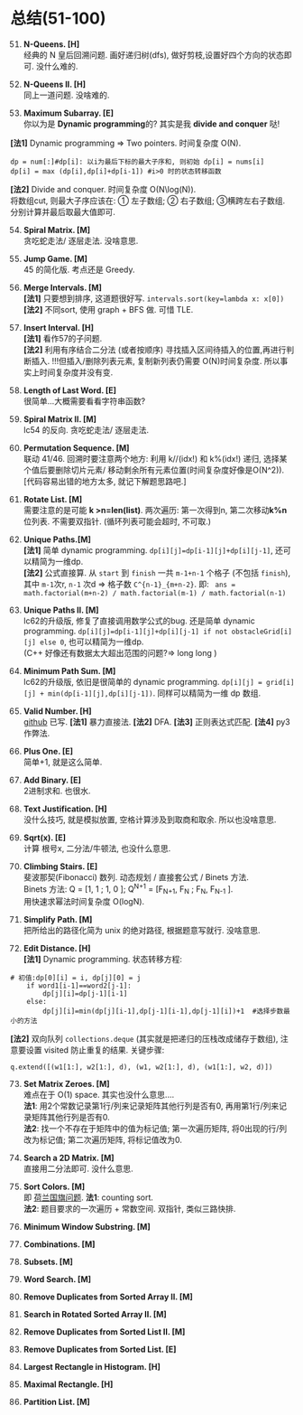 # 总结(51-100)

51. **N-Queens. [H]**   
经典的 N 皇后回溯问题. 画好递归树(dfs), 做好剪枝,设置好四个方向的状态即可. 没什么难的.    

52. **N-Queens II. [H]**    
同上一道问题. 没啥难的.   

53. **Maximum Subarray. [E]**    
你以为是 **Dynamic programming**的? 其实是我 **divide and conquer** 哒!      

  **[法1]** Dynamic programming => Two pointers. 时间复杂度 O(N).
```
dp = num[:]#dp[i]: 以i为最后下标的最大子序和, 则初始 dp[i] = nums[i]
dp[i] = max (dp[i],dp[i]+dp[i-1]) #i>0 时的状态转移函数
```
  **[法2]** Divide and conquer. 时间复杂度 O(N\log(N)).   
将数组cut, 则最大子序应该在: ① 左子数组; ② 右子数组; ③横跨左右子数组. 分别计算并最后取最大值即可.      

54. **Spiral Matrix. [M]**   
贪吃蛇走法/ 逐层走法. 没啥意思.  

55. **Jump Game. [M]**    
45 的简化版. 考点还是 Greedy.  

56. **Merge Intervals. [M]**    
 **[法1]** 只要想到排序, 这道题很好写. `intervals.sort(key=lambda x: x[0])`    
 **[法2]** 不同sort, 使用 graph + BFS 做. 可惜 TLE.

57. **Insert Interval. [H]**       
 **[法1]** 看作57的子问题.    
 **[法2]** 利用有序结合二分法 (或者按顺序) 寻找插入区间待插入的位置,再进行判断插入.
  !!!但插入/删除列表元素, 复制新列表仍需要 O(N)时间复杂度. 所以事实上时间复杂度并没有变.

58. **Length of Last Word. [E]**   
很简单...大概需要看看字符串函数?

59. **Spiral Matrix II. [M]**    
lc54 的反向. 贪吃蛇走法/ 逐层走法.

60. **Permutation Sequence. [M]**   
联动 41/46. 回溯时要注意两个地方: 利用 k//(idx!) 和 k%(idx!) 递归,
选择某个值后要删除切片元素/ 移动剩余所有元素位置(时间复杂度好像是O(N^2)). [代码容易出错的地方太多, 就记下解题思路吧.]

61. **Rotate List. [M]**    
需要注意的是可能 **k >n=len(list)**.
两次遍历: 第一次得到n, 第二次移动**k%n**位列表. 不需要双指针. (循环列表可能会超时, 不可取.)  


62. **Unique Paths.[M]**          
 **[法1]** 简单 dynamic programming. `dp[i][j]=dp[i-1][j]+dp[i][j-1]`, 还可以精简为一维dp.     
 **[法2]** 公式直接算. 从 `start` 到 `finish` 一共 `m-1+n-1` 个格子
 (不包括 `finish`), 其中 `m-1`次r, `n-1` 次d => 格子数 `C^{n-1}_{m+n-2}`.
  即:  ` ans = math.factorial(m+n-2) / math.factorial(m-1) / math.factorial(n-1)`

63. **Unique Paths II. [M]**   
lc62的升级版, 修复了直接调用数学公式的bug. 还是简单 dynamic programming. `dp[i][j]=dp[i-1][j]+dp[i][j-1] if not obstacleGrid[i][j] else 0`, 也可以精简为一维dp.    
(C++ 好像还有数据太大超出范围的问题?=> long long )

64. **Minimum Path Sum. [M]**    
lc62的升级版, 依旧是很简单的 dynamic programming. `dp[i][j] = grid[i][j] + min(dp[i-1][j],dp[i][j-1])`. 同样可以精简为一维 dp 数组.  

65. **Valid Number. [H]**  
[github](https://github.com/YawningLiu/leetcode/blob/master/65-valid-number.md) 已写.
 **[法1]** 暴力直接法.  **[法2]** DFA.
  **[法3]** 正则表达式匹配. **[法4]** py3 作弊法.  

66. **Plus One. [E]**    
 简单+1, 就是这么简单.  

67. **Add Binary. [E]**     
 2进制求和. 也很水.

68. **Text Justification. [H]**    
没什么技巧, 就是模拟放置, 空格计算涉及到取商和取余. 所以也没啥意思.

69. **Sqrt(x). [E]**    
计算 根号x, 二分法/牛顿法, 也没什么意思.

70. **Climbing Stairs. [E]**    
斐波那契(Fibonacci) 数列. 动态规划 / 直接套公式 / Binets 方法.    
  Binets 方法: Q = [1, 1 ; 1, 0 ];
  Q<Sup>N+1</Sup> = [F<Sub>N+1</Sub>, F<Sub>N</Sub> ;
  F<Sub>N</Sub>, F<Sub>N-1</Sub> ].  
  用快速求幂法时间复杂度 O(logN).     

71. **Simplify Path. [M]**    
把所给出的路径化简为 unix 的绝对路径, 根据题意写就行. 没啥意思.

72. **Edit Distance. [H]**    
 **[法1]** Dynamic programming. 状态转移方程:
 ```
 # 初值:dp[0][i] = i, dp[j][0] = j
     if word1[i-1]==word2[j-1]:
         dp[j][i]=dp[j-1][i-1]
     else:
         dp[j][i]=min(dp[j][i-1],dp[j-1][i-1],dp[j-1][i])+1  #选择步数最小的方法
 ```
 **[法2]** 双向队列 `collections.deque` (其实就是把递归的压栈改成储存于数组), 注意要设置 visited 防止重复的结果. 关键步骤:
 ```
 q.extend([(w1[1:], w2[1:], d), (w1, w2[1:], d), (w1[1:], w2, d)])
 ```

73. **Set Matrix Zeroes. [M]**     
难点在于 O(1) space. 其实也没什么意思....    
  **法1**: 用2个常数记录第1行/列来记录矩阵其他行列是否有0,
再用第1行/列来记录矩阵其他行列是否有0.    
  **法2**: 找一个不存在于矩阵中的值为标记值; 第一次遍历矩阵,
  将0出现的行/列改为标记值; 第二次遍历矩阵, 将标记值改为0.

74. **Search a 2D Matrix. [M]**    
直接用二分法即可. 没什么意思.    

75. **Sort Colors. [M]**     
  即 [荷兰国旗问题](https://www.jianshu.com/p/356604b8903f).
  **法1**: counting sort.     
  **法2**: 题目要求的一次遍历 + 常数空间. 双指针, 类似三路快排.

76. **Minimum Window Substring. [M]**
77. **Combinations. [M]**
78. **Subsets. [M]**
79. **Word Search. [M]**
80. **Remove Duplicates from Sorted Array II. [M]**
81. **Search in Rotated Sorted Array II. [M]**
82. **Remove Duplicates from Sorted List II. [M]**
83. **Remove Duplicates from Sorted List. [E]**
84. **Largest Rectangle in Histogram. [H]**
85. **Maximal Rectangle. [H]**
86. **Partition List. [M]**
